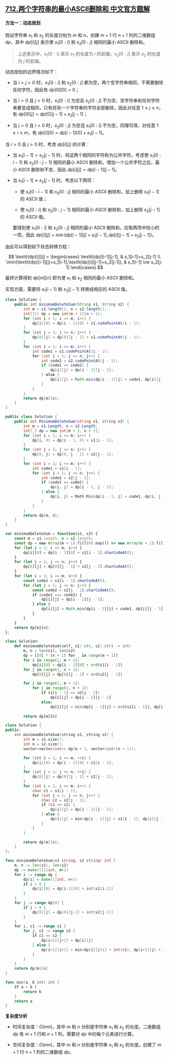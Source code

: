## [712.两个字符串的最小ASCII删除和 中文官方题解](https://leetcode.cn/problems/minimum-ascii-delete-sum-for-two-strings/solutions/100000/liang-ge-zi-fu-chuan-de-zui-xiao-asciish-xllf)
#### 方法一：动态规划

假设字符串 $s_1$ 和 $s_2$ 的长度分别为 $m$ 和 $n$，创建 $m+1$ 行 $n+1$ 列的二维数组 $\textit{dp}$，其中 $\textit{dp}[i][j]$ 表示使 $s_1[0:i]$ 和 $s_2[0:j]$ 相同的最小 $\text{ASCII}$ 删除和。

> 上述表示中，$s_1[0:i]$ 表示 $s_1$ 的长度为 $i$ 的前缀，$s_2[0:j]$ 表示 $s_2$ 的长度为 $j$ 的前缀。

动态规划的边界情况如下：

- 当 $i=j=0$ 时，$s_1[0:i]$ 和 $s_2[0:j]$ 都为空，两个空字符串相同，不需要删除任何字符，因此有 $\textit{dp}[0][0]=0$；

- 当 $i=0$ 且 $j>0$ 时，$s_1[0:i]$ 为空且 $s_2[0:j]$ 不为空，空字符串和任何字符串要变成相同，只有将另一个字符串的字符全部删除，因此对任意 $1 \le j \le n$，有 $\textit{dp}[0][j]=\textit{dp}[0][j-1]+s_2[j-1]$；

- 当 $j=0$ 且 $i>0$ 时，$s_2[0:j]$ 为空且 $s_1[0:i]$ 不为空，同理可得，对任意 $1 \le i \le m$，有 $\textit{dp}[i][0]=\textit{dp}[i-1][0]+s_1[i-1]$。

当 $i>0$ 且 $j>0$ 时，考虑 $\textit{dp}[i][j]$ 的计算：

- 当 $s_1[i-1]=s_2[j-1]$ 时，将这两个相同的字符称为公共字符，考虑使 $s_1[0:i-1]$ 和 $s_2[0:j-1]$ 相同的最小 $\text{ASCII}$ 删除和，增加一个公共字符之后，最小 $\text{ASCII}$ 删除和不变，因此 $\textit{dp}[i][j]=\textit{dp}[i-1][j-1]$。

- 当 $s_1[i-1] \ne s_2[j-1]$ 时，考虑以下两项：

   - 使 $s_1[0:i-1]$ 和 $s_2[0:j]$ 相同的最小 $\text{ASCII}$ 删除和，加上删除 $s_1[i-1]$ 的 $\text{ASCII}$ 值；

   - 使 $s_1[0:i]$ 和 $s_2[0:j-1]$ 相同的最小 $\text{ASCII}$ 删除和，加上删除 $s_2[j-1]$ 的 $\text{ASCII}$ 值。

   要得到使 $s_1[0:i]$ 和 $s_2[0:j]$ 相同的最小 $\text{ASCII}$ 删除和，应取两项中较小的一项，因此 $\textit{dp}[i][j]=\min(\textit{dp}[i-1][j]+s_1[i-1],\textit{dp}[i][j-1]+s_2[j-1])$。

由此可以得到如下状态转移方程：

$$
\textit{dp}[i][j] = \begin{cases}
\textit{dp}[i-1][j-1], & s_1[i-1]=s_2[j-1] \\
\min(\textit{dp}[i-1][j]+s_1[i-1],\textit{dp}[i][j-1]+s_2[j-1]), & s_1[i-1] \ne s_2[j-1]
\end{cases}
$$

最终计算得到 $\textit{dp}[m][n]$ 即为使 $s_1$ 和 $s_2$ 相同的最小 $\text{ASCII}$ 删除和。

实现方面，需要将 $s_1[i-1]$ 和 $s_2[j-1]$ 转换成相应的 $\text{ASCII}$ 值。

```Java [sol1-Java]
class Solution {
    public int minimumDeleteSum(String s1, String s2) {
        int m = s1.length(), n = s2.length();
        int[][] dp = new int[m + 1][n + 1];
        for (int i = 1; i <= m; i++) {
            dp[i][0] = dp[i - 1][0] + s1.codePointAt(i - 1);
        }
        for (int j = 1; j <= n; j++) {
            dp[0][j] = dp[0][j - 1] + s2.codePointAt(j - 1);
        }
        for (int i = 1; i <= m; i++) {
            int code1 = s1.codePointAt(i - 1);
            for (int j = 1; j <= n; j++) {
                int code2 = s2.codePointAt(j - 1);
                if (code1 == code2) {
                    dp[i][j] = dp[i - 1][j - 1];
                } else {
                    dp[i][j] = Math.min(dp[i - 1][j] + code1, dp[i][j - 1] + code2);
                }
            }
        }
        return dp[m][n];
    }
}
```

```C# [sol1-C#]
public class Solution {
    public int MinimumDeleteSum(string s1, string s2) {
        int m = s1.Length, n = s2.Length;
        int[,] dp = new int[m + 1, n + 1];
        for (int i = 1; i <= m; i++) {
            dp[i, 0] = dp[i - 1, 0] + s1[i - 1];
        }
        for (int j = 1; j <= n; j++) {
            dp[0, j] = dp[0, j - 1] + s2[j - 1];
        }
        for (int i = 1; i <= m; i++) {
            int code1 = s1[i - 1];
            for (int j = 1; j <= n; j++) {
                int code2 = s2[j - 1];
                if (code1 == code2) {
                    dp[i, j] = dp[i - 1, j - 1];
                } else {
                    dp[i, j] = Math.Min(dp[i - 1, j] + code1, dp[i, j - 1] + code2);
                }
            }
        }
        return dp[m, n];
    }
}
```

```JavaScript [sol1-JavaScript]
var minimumDeleteSum = function(s1, s2) {
    const m = s1.length, n = s2.length;
    const dp = new Array(m + 1).fill(0).map(() => new Array(n + 1).fill(0));
    for (let i = 1; i <= m; i++) {
        dp[i][0] = dp[i - 1][0] + s1[i - 1].charCodeAt();
    }
    for (let j = 1; j <= n; j++) {
        dp[0][j] = dp[0][j - 1] + s2[j - 1].charCodeAt();
    }
    for (let i = 1; i <= m; i++) {
        const code1 = s1[i - 1].charCodeAt();
        for (let j = 1; j <= n; j++) {
            const code2 = s2[j - 1].charCodeAt();
            if (code1 === code2) {
                dp[i][j] = dp[i - 1][j - 1];
            } else {
                dp[i][j] = Math.min(dp[i - 1][j] + code1, dp[i][j - 1] + code2);
            }
        }
    }
    return dp[m][n];
};
```

```Python [sol1-Python3]
class Solution:
    def minimumDeleteSum(self, s1: str, s2: str) -> int:
        m, n = len(s1), len(s2)
        dp = [[0] * (n + 1) for _ in range(m + 1)]
        for i in range(1, m + 1):
            dp[i][0] = dp[i - 1][0] + ord(s1[i - 1])
        for j in range(1, n + 1):
            dp[0][j] = dp[0][j - 1] + ord(s2[j - 1])

        for i in range(1, m + 1):
            for j in range(1, n + 1):
                if s1[i - 1] == s2[j - 1]:
                    dp[i][j] = dp[i - 1][j - 1]
                else:
                    dp[i][j] = min(dp[i - 1][j] + ord(s1[i - 1]), dp[i][j - 1] + ord(s2[j - 1]))
        
        return dp[m][n]
```

```C++ [sol1-C++]
class Solution {
public:
    int minimumDeleteSum(string s1, string s2) {
        int m = s1.size();
        int n = s2.size();
        vector<vector<int>> dp(m + 1, vector<int>(n + 1));

        for (int i = 1; i <= m; ++i) {
            dp[i][0] = dp[i - 1][0] + s1[i - 1];
        }
        for (int j = 1; j <= n; ++j) {
            dp[0][j] = dp[0][j - 1] + s2[j - 1];
        }
        for (int i = 1; i <= m; i++) {
            char c1 = s1[i - 1];
            for (int j = 1; j <= n; j++) {
                char c2 = s2[j - 1];
                if (c1 == c2) {
                    dp[i][j] = dp[i - 1][j - 1];
                } else {
                    dp[i][j] = min(dp[i - 1][j] + s1[i - 1], dp[i][j - 1] + s2[j - 1]);
                }
            }
        }

        return dp[m][n];
    }
};
```

```go [sol1-Golang]
func minimumDeleteSum(s1 string, s2 string) int {
    m, n := len(s1), len(s2)
    dp := make([][]int, m+1)
    for i := range dp {
        dp[i] = make([]int, n+1)
        if i > 0 {
            dp[i][0] = dp[i-1][0] + int(s1[i-1])
        }
    }
    for j := range dp[0] {
        if j > 0 {
            dp[0][j] = dp[0][j-1] + int(s2[j-1])
        }
    }
    for i, c1 := range s1 {
        for j, c2 := range s2 {
            if c1 == c2 {
                dp[i+1][j+1] = dp[i][j]
            } else {
                dp[i+1][j+1] = min(dp[i][j+1] + int(c1), dp[i+1][j] + int(c2))
            }
        }
    }
    return dp[m][n]
}

func min(a, b int) int {
    if a > b {
        return b
    }
    return a
}
```

**复杂度分析**

- 时间复杂度：$O(mn)$，其中 $m$ 和 $n$ 分别是字符串 $s_1$ 和 $s_2$ 的长度。二维数组 $\textit{dp}$ 有 $m+1$ 行和 $n+1$ 列，需要对 $\textit{dp}$ 中的每个元素进行计算。

- 空间复杂度：$O(mn)$，其中 $m$ 和 $n$ 分别是字符串 $s_1$ 和 $s_2$ 的长度。创建了 $m+1$ 行 $n+1$ 列的二维数组 $\textit{dp}$。